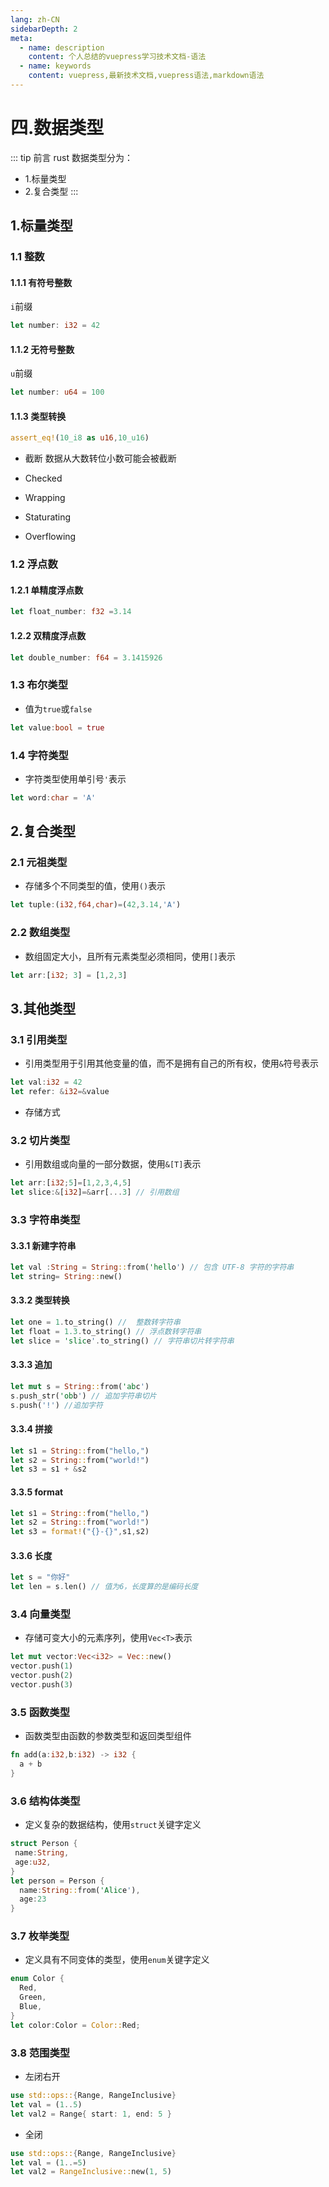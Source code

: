 ```yaml
---
lang: zh-CN
sidebarDepth: 2
meta:
  - name: description
    content: 个人总结的vuepress学习技术文档-语法
  - name: keywords
    content: vuepress,最新技术文档,vuepress语法,markdown语法
---
```


# 四.数据类型

::: tip 前言
rust 数据类型分为：

- 1.标量类型
- 2.复合类型
:::

## 1.标量类型

### 1.1 整数

#### 1.1.1 有符号整数

`i`前缀

```rust
let number: i32 = 42
```

#### 1.1.2 无符号整数

`u`前缀

```rust
let number: u64 = 100
```

#### 1.1.3 类型转换

```rust
assert_eq!(10_i8 as u16,10_u16)
```

- 截断
 数据从大数转位小数可能会被截断

- Checked
- Wrapping
- Staturating
- Overflowing

### 1.2 浮点数

#### 1.2.1 单精度浮点数

```rust
let float_number: f32 =3.14
```

#### 1.2.2 双精度浮点数

```rust
let double_number: f64 = 3.1415926
```

### 1.3 布尔类型

- 值为`true`或`false`

```rust
let value:bool = true
```

### 1.4 字符类型

- 字符类型使用单引号`'`表示

```rust
let word:char = 'A'
```

## 2.复合类型

### 2.1 元祖类型

- 存储多个不同类型的值，使用`()`表示

```rust
let tuple:(i32,f64,char)=(42,3.14,'A')
```

### 2.2 数组类型

- 数组固定大小，且所有元素类型必须相同，使用`[]`表示

```rust
let arr:[i32; 3] = [1,2,3]
```

## 3.其他类型

### 3.1 引用类型

- 引用类型用于引用其他变量的值，而不是拥有自己的所有权，使用`&`符号表示

```rust
let val:i32 = 42
let refer: &i32=&value
```

- 存储方式

### 3.2 切片类型

- 引用数组或向量的一部分数据，使用`&[T]`表示

```rust
let arr:[i32;5]=[1,2,3,4,5]
let slice:&[i32]=&arr[...3] // 引用数组
```

### 3.3 字符串类型

#### 3.3.1 新建字符串

```rust
let val :String = String::from('hello') // 包含 UTF-8 字符的字符串
let string= String::new()
```

#### 3.3.2 类型转换

```rust
let one = 1.to_string() //  整数转字符串
let float = 1.3.to_string() // 浮点数转字符串
let slice = 'slice'.to_string() // 字符串切片转字符串
```

#### 3.3.3 追加

```rust
let mut s = String::from('abc')
s.push_str('obb') // 追加字符串切片
s.push('!') //追加字符
```

#### 3.3.4 拼接

```rust
let s1 = String::from("hello,")
let s2 = String::from("world!")
let s3 = s1 + &s2
```

#### 3.3.5 format

```rust
let s1 = String::from("hello,")
let s2 = String::from("world!")
let s3 = format!("{}-{}",s1,s2)
```

#### 3.3.6 长度

```rust
let s = "你好"
let len = s.len() // 值为6，长度算的是编码长度
```

### 3.4 向量类型

- 存储可变大小的元素序列，使用`Vec<T>`表示

```rust
let mut vector:Vec<i32> = Vec::new()
vector.push(1)
vector.push(2)
vector.push(3)
```

### 3.5 函数类型

- 函数类型由函数的参数类型和返回类型组件

```rust
fn add(a:i32,b:i32) -> i32 {
  a + b
}
```

### 3.6 结构体类型

- 定义复杂的数据结构，使用`struct`关键字定义

```rust
struct Person {
 name:String,
 age:u32,
}
let person = Person {
  name:String::from('Alice'),
  age:23
}
```

### 3.7 枚举类型

- 定义具有不同变体的类型，使用`enum`关键字定义

```rust
enum Color {
  Red,
  Green,
  Blue,
}
let color:Color = Color::Red;
```

### 3.8 范围类型

- 左闭右开

```rust
use std::ops::{Range, RangeInclusive}
let val = (1..5)
let val2 = Range{ start: 1, end: 5 }
```

- 全闭

```rust
use std::ops::{Range, RangeInclusive}
let val = (1..=5)
let val2 = RangeInclusive::new(1, 5)
```
